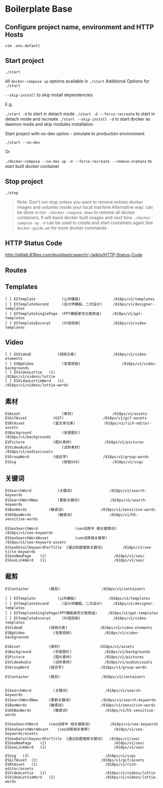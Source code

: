 # Boilerplate Base

## Configure project name, environment and HTTP Hosts

```
vim .env.default
```

## Start project

```
./start
```

All `docker-compose up` options available in `./start`
Additional Options for `./start`

`--skip-install` to skip install dependencies

E.g.

`./start -d` to start in detach mode
`./start -d --force-recreate` to start in detach mode and recreate
`./start --skip-install -d` to start docker as daemon mode and skip modules installation

Start project with no-dev option - simulate to production environment

`./start --no-dev`

Or

`./docker-compose --no-dev up -d --force-recreate --remove-orphans` to start built docker container

## Stop project

```
./stop
```

> Note: Don't run stop unless you want to remove entries docker images and volumes inside your local machine
> Alternative way: can be done is run `./docker-compose down` to remove all docker containers, It will leave docker built images and next time `./docker-compose up -d` can be used to create and start containers again
> See `docker-guide.md` for more docker commands

## HTTP Status Code

http://gitlab.818ps.com/ips/elasticsearch/-/wikis/HTTP-Status-Code

## Routes

## Templates

```
[ ] ESTemplate	          (公共模版)               /818ps/v1/templates
[ ] ESTemplateSecond	  (设计师模板，二次设计)     /818ps/v1/designer-templates
[ ] ESTemplateSinglePage  (PPT模板单页分类筛选)     /818ps/v1/ppt-templates
[ ] ESTemplateExcerpt	  (片段视频)               /818ps/v1/video-templates
```

## Video

```
[ ] ESVideoE            (视频元素)                 /818ps/v1/video-elements
[ ] ESBgVideo	          (背景视频)                   /818ps/v1/video-backgrounds
[ ] ESVideoLottie	(1)                             /818ps/v1/videos/lottie
[ ] ESVideoLottieWord	(1)                         /818ps/v1/videos/lottie-words
```

## 素材

```
ESAsset                   (素材)                  /818ps/v1/assets
ESGifAsset	          (GIF)                  /818ps/v1/gif-assets
ESRtAsset	          (富文本元素)             /818ps/v1/rich-editor-assets
ESBackground	          (背景图片)               /818ps/v1/backgrounds
ESPicture	          (图片素材)               /818ps/v1/pictures
ESVideoAudio	          (试听素材)               /818ps/v1/audiovisuals
ESGroupWord	          (组合字)                /818ps/v1/group-words
ESSvg	                  (获取SVG)               /818ps/v1/svgs
```

## 关键词 ​

```
ESSearchWord	        (关键词​)                 /818ps/v1/search-keywords
ESSearchWordNew	        (更新关键词​)              /818ps/v1/search-keywords
ESBanWords	        (敏感词)                 /818ps/v1/sensitive-words
ESH5BanWords	        (敏感词)                 /818ps/v1/h5-sensitive-words

ESSeoSearchWord	                (seo词库中 相关搜索词)       /818ps/v1/seo-keywords
ESSeoSearchWordAsset	        (seo词库相关推荐)           /818ps/v1/seo-keyword-assets
ESSeoDetailKeywordForTitle	(通过标题搜索关键词​)         /818ps/v1/seo-title-keywords
ESSeoNewPage	(2)                               /818ps/v1/seo/
ESSeoLinkWord	(1)                               /818ps/v1/seo/
```

## 裁剪

```
ESContainer	        (裁剪)                   /818ps/v1/containers
```

```
[ ] ESTemplate	        (公共模版)               /818ps/v1/templates
[ ] ESTemplateSecond	  (设计师模板，二次设计)     /818ps/v1/designer-templates
[ ] ESTemplateSinglePage(PPT模板单页分类筛选)     /818ps/v1/ppt-templates
[ ] ESTemplateExcerpt	  (片段视频)               /818ps/v1/video-templates
ESVideoE            (视频元素)               /818ps/v1/video-elements
ESBgVideo	          (背景视频)               /818ps/v1/video-backgrounds

ESAsset             (素材)                  /818ps/v1/assets
ESBackground	      (背景图片)               /818ps/v1/backgrounds
ESPicture	          (图片素材)               /818ps/v1/pictures
ESVideoAudio	      (试听素材)               /818ps/v1/audiovisuals
ESGroupWord	        (组合字)                 /818ps/v1/group-words

ESContainer	        (裁剪)                   /818ps/v1/containers


ESSearchWord	      (关键词​)                 /818ps/v1/search-keywords
ESSearchWordNew	    (更新关键词​)              /818ps/v1/search-keywords
ESBanWords	        (敏感词)                 /818ps/v1/sensitive-words
ESH5BanWords	      (敏感词)                 /818ps/v1/h5-sensitive-words

ESSeoSearchWord	    (seo词库中 相关搜索词)         /818ps/v1/seo-keywords
ESSeoSearchWordAsset	(seo词库相关推荐)           /818ps/v1/seo-keywords/assets
ESSeoDetailKeywordForTitle	(通过标题搜索关键词​)   /818ps/v1/seo/
ESSeoNewPage	(2)                               /818ps/v1/seo/
ESSeoLinkWord	(1)                               /818ps/v1/seo/

ESSvg	(3)                                   /818ps/v1/svgs
ESGifAsset	(2)                             /818ps/v1/gif/assets
ESRtAsset	(1)                               /818ps/v1/rich-editor/assets
ESVideoLottie	(1)                           /818ps/v1/videos/lottie
ESVideoLottieWord	(1)                       /818ps/v1/videos/lottie-words
```

